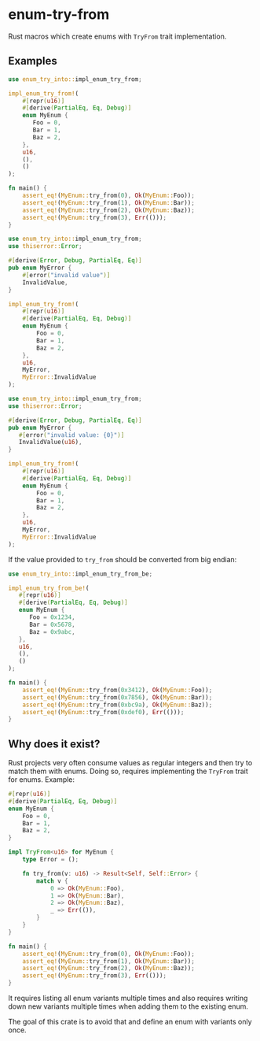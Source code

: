 # enum-try-from
Rust macros which create enums with `TryFrom` trait implementation.

## Examples

```rust
use enum_try_into::impl_enum_try_from;

impl_enum_try_from!(
    #[repr(u16)]
    #[derive(PartialEq, Eq, Debug)]
    enum MyEnum {
       Foo = 0,
       Bar = 1,
       Baz = 2,
    },
    u16,
    (),
    ()
);

fn main() {
    assert_eq!(MyEnum::try_from(0), Ok(MyEnum::Foo));
    assert_eq!(MyEnum::try_from(1), Ok(MyEnum::Bar));
    assert_eq!(MyEnum::try_from(2), Ok(MyEnum::Baz));
    assert_eq!(MyEnum::try_from(3), Err(()));
}
```

```rust
use enum_try_into::impl_enum_try_from;
use thiserror::Error;

#[derive(Error, Debug, PartialEq, Eq)]
pub enum MyError {
    #[error("invalid value")]
    InvalidValue,
}

impl_enum_try_from!(
    #[repr(u16)]
    #[derive(PartialEq, Eq, Debug)]
    enum MyEnum {
        Foo = 0,
        Bar = 1,
        Baz = 2,
    },
    u16,
    MyError,
    MyError::InvalidValue
);
```

```rust
use enum_try_into::impl_enum_try_from;
use thiserror::Error;

#[derive(Error, Debug, PartialEq, Eq)]
pub enum MyError {
   #[error("invalid value: {0}")]
   InvalidValue(u16),
}

impl_enum_try_from!(
    #[repr(u16)]
    #[derive(PartialEq, Eq, Debug)]
    enum MyEnum {
        Foo = 0,
        Bar = 1,
        Baz = 2,
    },
    u16,
    MyError,
    MyError::InvalidValue
);
```

If the value provided to `try_from` should be converted from big endian:

```rust
use enum_try_into::impl_enum_try_from_be;

impl_enum_try_from_be!(
   #[repr(u16)]
   #[derive(PartialEq, Eq, Debug)]
   enum MyEnum {
      Foo = 0x1234,
      Bar = 0x5678,
      Baz = 0x9abc,
   },
   u16,
   (),
   ()
);

fn main() {
    assert_eq!(MyEnum::try_from(0x3412), Ok(MyEnum::Foo));
    assert_eq!(MyEnum::try_from(0x7856), Ok(MyEnum::Bar));
    assert_eq!(MyEnum::try_from(0xbc9a), Ok(MyEnum::Baz));
    assert_eq!(MyEnum::try_from(0xdef0), Err(()));
}
```

## Why does it exist?

Rust projects very often consume values as regular integers and then try to
match them with enums. Doing so, requires implementing the `TryFrom` trait for
enums. Example:

```rust
#[repr(u16)]
#[derive(PartialEq, Eq, Debug)]
enum MyEnum {
    Foo = 0,
    Bar = 1,
    Baz = 2,
}

impl TryFrom<u16> for MyEnum {
    type Error = ();

    fn try_from(v: u16) -> Result<Self, Self::Error> {
        match v {
            0 => Ok(MyEnum::Foo),
            1 => Ok(MyEnum::Bar),
            2 => Ok(MyEnum::Baz),
            _ => Err(()),
        }
    }
}

fn main() {
    assert_eq!(MyEnum::try_from(0), Ok(MyEnum::Foo));
    assert_eq!(MyEnum::try_from(1), Ok(MyEnum::Bar));
    assert_eq!(MyEnum::try_from(2), Ok(MyEnum::Baz));
    assert_eq!(MyEnum::try_from(3), Err(()));
}
```

It requires listing all enum variants multiple times and also requires writing
down new variants multiple times when adding them to the existing enum.

The goal of this crate is to avoid that and define an enum with variants only
once.
